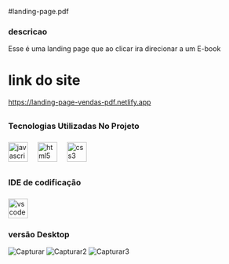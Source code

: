 #landing-page.pdf

<h3>descricao</h3>
Esse é uma landing page que ao clicar ira direcionar a um E-book

# link do site
https://landing-page-vendas-pdf.netlify.app

## <h3 align="left">Tecnologias Utilizadas No Projeto</h3>

###

<div align="left">
  <img src="https://cdn.jsdelivr.net/gh/devicons/devicon/icons/javascript/javascript-original.svg" height="40" alt="javascript logo"  />
  <img width="12" />
  <img src="https://cdn.jsdelivr.net/gh/devicons/devicon/icons/html5/html5-original.svg" height="40" alt="html5 logo"  />
  <img width="12" />
  <img src="https://cdn.jsdelivr.net/gh/devicons/devicon/icons/css3/css3-original.svg" height="40" alt="css3 logo"  />
</div>

###

## <h3 align="left">IDE de codificação</h3>

###

<div align="left">
  <img src="https://cdn.jsdelivr.net/gh/devicons/devicon/icons/vscode/vscode-original.svg" height="40" alt="vscode logo"  />
</div>

###

<h3 align="left"></h3>

###

### versão Desktop
![Capturar](https://github.com/user-attachments/assets/bcff20f9-cbec-449a-b9b1-379633a241ab)
![Capturar2](https://github.com/user-attachments/assets/4f27eea2-2294-42e4-a026-0c52595485f2)
![Capturar3](https://github.com/user-attachments/assets/c29efd3b-4706-4306-b7a6-dc8706c878ab)


